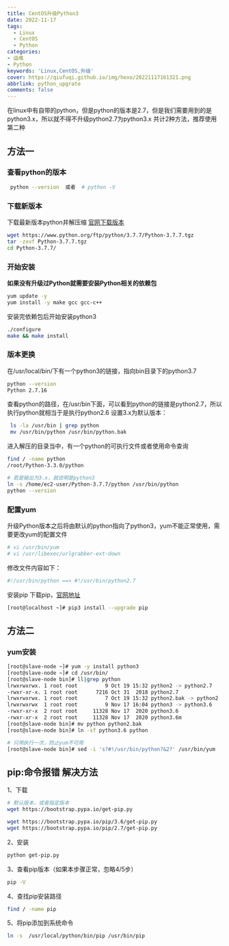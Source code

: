 ```yaml
---
title: CentOS升级Python3
date: 2022-11-17
tags:
  - Linux
  - CentOS
  - Python
categories: 
- 运维
- Python
keywords: 'Linux,CentOS,升级'
cover: https://qiufuqi.github.io/img/hexo/20221117161321.png
abbrlink: python_upgrate
comments: false
---
```


在linux中有自带的python，但是python的版本是2.7，但是我们需要用到的是python3.x，所以就不得不升级python2.7为python3.x
共计2种方法，推荐使用第二种

## 方法一

### 查看python的版本
``` bash
 python --version  或者  # python -V
```
### 下载新版本
下载最新版本python并解压缩
[官网下载版本](https://www.python.org/downloads/source/)
``` bash
wget https://www.python.org/ftp/python/3.7.7/Python-3.7.7.tgz
tar -zxvf Python-3.7.7.tgz
cd Python-3.7.7/
```
### 开始安装
**如果没有升级过Python就需要安装Python相关的依赖包**
``` bash
yum update -y
yum install -y make gcc gcc-c++
```
安装完依赖包后开始安装python3
``` bash
./configure
make && make install
```
### 版本更换
在/usr/local/bin/下有一个python3的链接，指向bin目录下的python3.7
``` bash
python --version
Python 2.7.16
```
查看python的路径，在/usr/bin下面，可以看到python的链接是python2.7，所以执行python就相当于是执行python2.6
设置3.x为默认版本：
``` bash
 ls -la /usr/bin | grep python
 mv /usr/bin/python /usr/bin/python.bak
```
进入解压的目录当中，有一个python的可执行文件或者使用命令查询
``` bash
find / -name python
/root/Python-3.3.0/python

# 若是输出为3.x，就说明是python3
ln -s /home/ec2-user/Python-3.7.7/python /usr/bin/python
python --version
```
### 配置yum
升级Python版本之后将由默认的python指向了python3，yum不能正常使用，需要更改yum的配置文件
``` bash
# vi /usr/bin/yum
# vi /usr/libexec/urlgrabber-ext-down
```
修改文件内容如下：
``` bash
#!/usr/bin/python ==> #!/usr/bin/python2.7
```
安装pip
下载pip，[官网地址](https://pypi.org/project/pip/)
``` bash
[root@localhost ~]# pip3 install --upgrade pip
```

## 方法二
### yum安装
``` bash
[root@slave-node ~]# yum -y install python3
[root@slave-node ~]# cd /usr/bin/
[root@slave-node bin]# ll|grep python
lrwxrwxrwx. 1 root root         9 Oct 19 15:32 python2 -> python2.7
-rwxr-xr-x. 1 root root      7216 Oct 31  2018 python2.7
lrwxrwxrwx. 1 root root         7 Oct 19 15:32 python2.bak -> python2
lrwxrwxrwx  1 root root         9 Nov 17 16:04 python3 -> python3.6
-rwxr-xr-x  2 root root     11328 Nov 17  2020 python3.6
-rwxr-xr-x  2 root root     11328 Nov 17  2020 python3.6m
[root@slave-node bin]# mv python python2.bak
[root@slave-node bin]# ln -sf python3.6 python

# 只用执行一次，防止yum不可用
[root@slave-node bin]# sed -i 's?#!/usr/bin/python?&2?' /usr/bin/yum
```

## pip:命令报错 解决方法
1、下载
``` bash
# 默认版本，或者指定版本
wget https://bootstrap.pypa.io/get-pip.py

wget https://bootstrap.pypa.io/pip/3.6/get-pip.py
wget https://bootstrap.pypa.io/pip/2.7/get-pip.py
```
2、安装
``` bash
python get-pip.py
```

3、查看pip版本（如果本步骤正常，忽略4/5步）
``` bash
pip -V
```

4、查找pip安装路径
``` bash
find / -name pip
```

5、将pip添加到系统命令
``` bash
ln -s  /usr/local/python/bin/pip /usr/bin/pip
```












